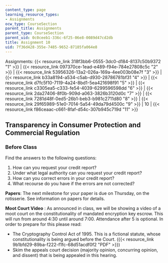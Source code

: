 ```yaml
---
content_type: page
learning_resource_types:
- Assignments
ocw_type: CourseSection
parent_title: Assignments
parent_type: CourseSection
parent_uid: 0c0ceeb1-336c-6f25-06e8-0089d47cd2db
title: Assignment 10
uid: 7f36d428-355e-7485-9652-87185fa064e8
---
```


Assignments: {{< resource_link 318f3bb6-0555-3dc0-d184-8137c50b9372 "1" >}} | {{< resource_link 097370ce-1ead-e489-f94e-784e27808c5c "2" >}} | {{< resource_link 53956326-13a2-026a-169a-4ee003b08e7f "3" >}} | {{< resource_link b33a8194-a534-c5ab-d930-28786781bf31 "4" >}} | {{< resource_link d7fc5f10-7119-4a24-8bd1-5ea421698f91 "5" >}} | {{< resource_link c3305ea5-c333-fe54-4039-6299596598dd "6" >}} | {{< resource_link 2da27406-8f0b-909d-a063-3826b3120d0c "7" >}} | {{< resource_link 7281d48f-0ed5-26b1-beb3-b981c2711d80 "8" >}} | {{< resource_link 29f65989-51e0-7014-5a54-49da79d4500c "9" >}} | 10 | {{< resource_link f86ceaac-c661-8faf-d54c-307b945c719d "11" >}}

Transparency in Consumer Protection and Commercial Regulation
-------------------------------------------------------------

### Before Class

Find the answers to the following questions:

1.  How can you request your credit report?
2.  Under what legal authority can you request your credit report?
3.  How can you correct errors in your credit report?
4.  What recourse do you have if the errors are not corrected?

**Papers**: The next milestone for your paper is due on Thursday, on the rotisserie. See information on papers for details.

**Moot Court Video** : As announced in class, we will be showing a video of a moot court on the constitutionality of mandated encryption key escrow. This will run from around 4:30 until around 7:00. Attendance after 5 is optional. In order to prepare for this please read:

*   The Cryptography Control Act of 1995. This is a fictional statute, whose constitutionality is being argued before the Court. ({{< resource_link 9b1bfd29-89ba-f222-f1fc-68d51acdf0f2 "PDF" >}})
*   Skim the appeals court decision (majority opinion, concurring opinion, and dissent) that is being appealed in this hearing.
